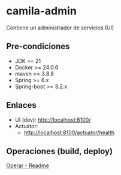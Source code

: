 # camila-admin

Contiene un administrador de servicios (UI)

## Pre-condiciones

* JDK >= 21
* Docker >= 24.0.6
* maven >= 3.8.8
* Spring >= 6.x
* Spring-boot >= 3.2.x

## Enlaces

* UI (dev): <http://localhost:8100/>
* Actuator:
  * <http://localhost:8100/actuator/health>

## Operaciones (build, deploy)

[Operar - Readme](.operate/Readme.md)
